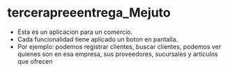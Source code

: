 # tercerapreeentrega_Mejuto

- Esta es un aplicacion para un comercio.
- Cada funcionalidad tiene aplicado un boton en pantalla.
- Por ejemplo: podemos registrar clientes, buscar clientes, podemos ver quienes son en esa empresa, sus proveedores, sucursales y articulos que ofrecen